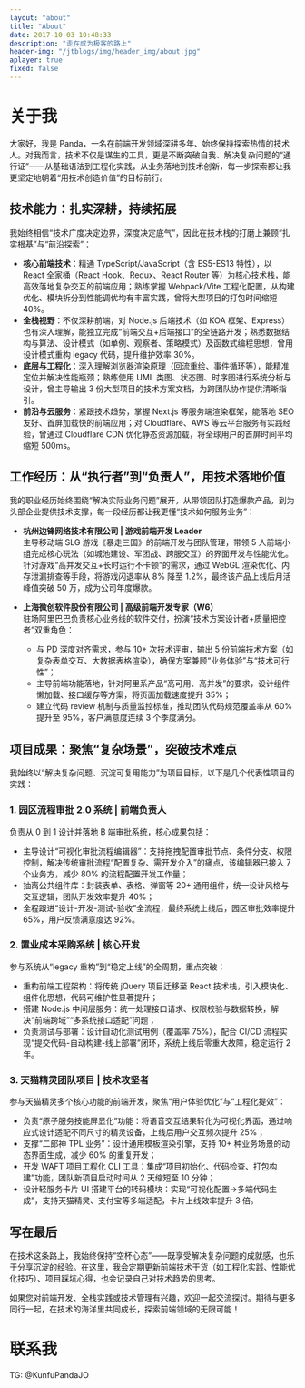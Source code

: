 ```yaml
---
layout: "about"
title: "About"
date: 2017-10-03 10:48:33
description: "走在成为极客的路上"
header-img: "/jtblogs/img/header_img/about.jpg"
aplayer: true
fixed: false
---
```

# 关于我
大家好，我是 Panda，一名在前端开发领域深耕多年、始终保持探索热情的技术人。对我而言，技术不仅是谋生的工具，更是不断突破自我、解决复杂问题的“通行证”——从基础语法到工程化实践，从业务落地到技术创新，每一步探索都让我更坚定地朝着“用技术创造价值”的目标前行。


## 技术能力：扎实深耕，持续拓展
我始终相信“技术广度决定边界，深度决定底气”，因此在技术栈的打磨上兼顾“扎实根基”与“前沿探索”：  
- **核心前端技术**：精通 TypeScript/JavaScript（含 ES5-ES13 特性），以 React 全家桶（React Hook、Redux、React Router 等）为核心技术栈，能高效落地复杂交互的前端应用；熟练掌握 Webpack/Vite 工程化配置，从构建优化、模块拆分到性能调优均有丰富实践，曾将大型项目的打包时间缩短 40%。  
- **全栈视野**：不仅深耕前端，对 Node.js 后端技术（如 KOA 框架、Express）也有深入理解，能独立完成“前端交互+后端接口”的全链路开发；熟悉数据结构与算法、设计模式（如单例、观察者、策略模式）及函数式编程思想，曾用设计模式重构 legacy 代码，提升维护效率 30%。  
- **底层与工程化**：深入理解浏览器渲染原理（回流重绘、事件循环等），能精准定位并解决性能瓶颈；熟练使用 UML 类图、状态图、时序图进行系统分析与设计，曾主导输出 3 份大型项目的技术方案文档，为跨团队协作提供清晰指引。  
- **前沿与云服务**：紧跟技术趋势，掌握 Next.js 等服务端渲染框架，能落地 SEO 友好、首屏加载快的前端应用；对 Cloudflare、AWS 等云平台服务有实践经验，曾通过 Cloudflare CDN 优化静态资源加载，将全球用户的首屏时间平均缩短 500ms。


## 工作经历：从“执行者”到“负责人”，用技术落地价值
我的职业经历始终围绕“解决实际业务问题”展开，从带领团队打造爆款产品，到为头部企业提供技术支撑，每一段经历都让我更懂“技术如何服务业务”：  
- **杭州边锋网络技术有限公司 | 游戏前端开发 Leader**  
  主导移动端 SLG 游戏《暴走三国》的前端开发与团队管理，带领 5 人前端小组完成核心玩法（如城池建设、军团战、跨服交互）的界面开发与性能优化。针对游戏“高并发交互+长时运行不卡顿”的需求，通过 WebGL 渲染优化、内存泄漏排查等手段，将游戏闪退率从 8% 降至 1.2%，最终该产品上线后月活峰值突破 50 万，成为公司年度爆款。  

- **上海微创软件股份有限公司 | 高级前端开发专家（W6）**  
  驻场阿里巴巴负责核心业务线的软件交付，扮演“技术方案设计者+质量把控者”双重角色：  
  - 与 PD 深度对齐需求，参与 10+ 次技术评审，输出 5 份前端技术方案（如复杂表单交互、大数据表格渲染），确保方案兼顾“业务体验”与“技术可行性”；  
  - 主导前端功能落地，针对阿里系产品“高可用、高并发”的要求，设计组件懒加载、接口缓存等方案，将页面加载速度提升 35%；  
  - 建立代码 review 机制与质量监控标准，推动团队代码规范覆盖率从 60% 提升至 95%，客户满意度连续 3 个季度满分。


## 项目成果：聚焦“复杂场景”，突破技术难点
我始终以“解决复杂问题、沉淀可复用能力”为项目目标，以下是几个代表性项目的实践：  

### 1. 园区流程审批 2.0 系统 | 前端负责人  
  负责从 0 到 1 设计并落地 B 端审批系统，核心成果包括：  
  - 主导设计“可视化审批流程编辑器”：支持拖拽配置审批节点、条件分支、权限控制，解决传统审批流程“配置复杂、需开发介入”的痛点，该编辑器已接入 7 个业务方，减少 80% 的流程配置开发工作量；  
  - 抽离公共组件库：封装表单、表格、弹窗等 20+ 通用组件，统一设计风格与交互逻辑，团队开发效率提升 40%；  
  - 全程跟进“设计-开发-测试-验收”全流程，最终系统上线后，园区审批效率提升 65%，用户反馈满意度达 92%。  

### 2. 置业成本采购系统 | 核心开发  
  参与系统从“legacy 重构”到“稳定上线”的全周期，重点突破：  
  - 重构前端工程架构：将传统 jQuery 项目迁移至 React 技术栈，引入模块化、组件化思想，代码可维护性显著提升；  
  - 搭建 Node.js 中间层服务：统一处理接口请求、权限校验与数据转换，解决“前端跨域”“多系统接口适配”问题；  
  - 负责测试与部署：设计自动化测试用例（覆盖率 75%），配合 CI/CD 流程实现“提交代码-自动构建-线上部署”闭环，系统上线后零重大故障，稳定运行 2 年。  

### 3. 天猫精灵团队项目 | 技术攻坚者  
  参与天猫精灵多个核心功能的前端开发，聚焦“用户体验优化”与“工程化提效”：  
  - 负责“原子服务技能屏显化”功能：将语音交互结果转化为可视化界面，通过响应式设计适配不同尺寸的精灵设备，上线后用户交互频次提升 25%；  
  - 支撑“二郎神 TPL 业务”：设计通用模板渲染引擎，支持 10+ 种业务场景的动态界面生成，减少 60% 的重复开发；  
  - 开发 WAFT 项目工程化 CLI 工具：集成“项目初始化、代码检查、打包构建”功能，团队新项目启动时间从 2 天缩短至 10 分钟；  
  - 设计轻服务卡片 UI 搭建平台的转码模块：实现“可视化配置→多端代码生成”，支持天猫精灵、支付宝等多端适配，卡片上线效率提升 3 倍。


## 写在最后
在技术这条路上，我始终保持“空杯心态”——既享受解决复杂问题的成就感，也乐于分享沉淀的经验。在这里，我会定期更新前端技术干货（如工程化实践、性能优化技巧）、项目踩坑心得，也会记录自己对技术趋势的思考。  

如果您对前端开发、全栈实践或技术管理有兴趣，欢迎一起交流探讨。期待与更多同行一起，在技术的海洋里共同成长，探索前端领域的无限可能！

# 联系我
TG: @KunfuPandaJO
